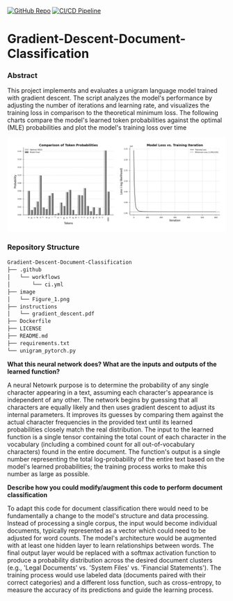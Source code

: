 [![GitHub Repo](https://img.shields.io/badge/View_on-GitHub-24292e?style=for-the-badge&logo=github&logoColor=white)](https://github.com/U1186204/Gradient-Descent-Document-Classification)
[![CI/CD Pipeline](https://img.shields.io/github/actions/workflow/status/U1186204/Gradient-Descent-Document-Classification/ci.yml?branch=main&style=for-the-badge&logo=githubactions&logoColor=white&label=CI%2FCD%20Pipeline)](https://github.com/U1186204/Gradient-Descent-Document-Classification/actions/workflows/ci.yml)

# Gradient-Descent-Document-Classification

### Abstract
This project implements and evaluates a unigram language model trained with gradient descent. The script analyzes the model's performance by adjusting the number of iterations and learning rate, and visualizes the training loss in comparison to the theoretical minimum loss. The following charts compare the model's learned token probabilities against the optimal (MLE) probabilities and plot the model's training loss over time 

![Project Visualization](image/Figure_1.png)


### Repository Structure
```txt
Gradient-Descent-Document-Classification
├── .github
│   └── workflows
│       └── ci.yml
├── image
│   └── Figure_1.png
├── instructions
│   └── gradient_descent.pdf
├── Dockerfile
├── LICENSE
├── README.md
├── requirements.txt
└── unigram_pytorch.py
```

**What this neural network does? What are the inputs and outputs of the learned function?**

A neural Netowrk purpose is to determine the probability of any single character appearing in a text, assuming each character's appearance is independent of any other. The network begins by guessing that all characters are equally likely and then uses gradient descent to adjust its internal parameters. It improves its guesses by comparing them against the actual character frequencies in the provided text until its learned probabilities closely match the real distribution. The input to the learned function is a single tensor containing the total count of each character in the vocabulary (including a combined count for all out-of-vocabulary characters) found in the entire document. The function's output is a single number representing the total log-probability of the entire text based on the model's learned probabilities; the training process works to make this number as large as possible.

**Describe how you could modify/augment this code to perform document classification**

To adapt this code for document classification there would need to be fundamentally a change to the model's structure and data processing. Instead of processing a single corpus, the input would become individual documents, typically represented as a vector which could need to be adjusted for word counts. The model's architecture would be augmented with at least one hidden layer to learn relationships between words. The final output layer would be replaced with a softmax activation function to produce a probability distribution across the desired document clusters (e.g., 'Legal Documents' vs. 'System Files' vs. 'Financial Statements'). The training process would use labeled data (documents paired with their correct categories) and a different loss function, such as cross-entropy, to measure the accuracy of its predictions and guide the learning process.
